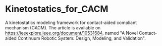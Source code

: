 # Kinetostatics_for_CACM
A kinetostatics modeling framework for contact-aided compliant mechanism (CACM). The article is available on https://ieeexplore.ieee.org/document/10531684, named "A Novel Contact-aided Continuum Robotic System: Design, Modeling, and Validation".
